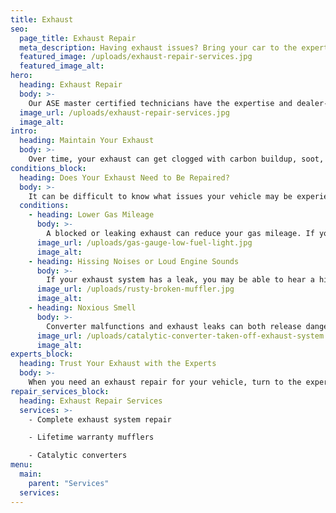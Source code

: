 ```yaml
---
title: Exhaust
seo:
  page_title: Exhaust Repair
  meta_description: Having exhaust issues? Bring your car to the expert mechanics at Matthews Tire for the best exhaust repair services in Northeast Wisconsin!
  featured_image: /uploads/exhaust-repair-services.jpg
  featured_image_alt:
hero:
  heading: Exhaust Repair
  body: >-
    Our ASE master certified technicians have the expertise and dealer-quality tools necessary to run full exhaust system inspections and repairs to get your vehicle back into top shape.
  image_url: /uploads/exhaust-repair-services.jpg
  image_alt:
intro:
  heading: Maintain Your Exhaust
  body: >-
    Over time, your exhaust can get clogged with carbon buildup, soot, salt and other grime from regular driving. To ensure that your exhaust is clear and working properly, it’s important to bring your vehicle in for an exhaust inspection and cleaning every two years or so. The expert mechanics at Matthews Tire can inspect your exhaust and clean off the grime to get your vehicle back to its best condition.
conditions_block:
  heading: Does Your Exhaust Need to Be Repaired?
  body: >-
    It can be difficult to know what issues your vehicle may be experiencing. You can always count on Matthews Tire to provide comprehensive inspections and diagnoses when your car is acting up. For peace of mind, keep an eye out for these common signs of exhaust problems:
  conditions:
    - heading: Lower Gas Mileage
      body: >-
        A blocked or leaking exhaust can reduce your gas mileage. If you have noticed that your fuel efficiency has noticeably decreased, it may be a sign that it’s time to bring your car in for an exhaust inspection.
      image_url: /uploads/gas-gauge-low-fuel-light.jpg
      image_alt:
    - heading: Hissing Noises or Loud Engine Sounds
      body: >-
        If your exhaust system has a leak, you may be able to hear a hissing sound when you drive. Other exhaust issues can also cause loud engine sounds that you’ll be able to notice when driving. In either case, these issues can cause damage to your engine and should be addressed immediately.
      image_url: /uploads/rusty-broken-muffler.jpg
      image_alt:
    - heading: Noxious Smell
      body: >-
        Converter malfunctions and exhaust leaks can both release dangerous gases—like carbon monoxide—while driving. These gases have an extremely strong smell, so if you notice a foul smell while driving, it’s a good indication that you’ll need to stop in for an exhaust repair.
      image_url: /uploads/catalytic-converter-taken-off-exhaust-system.jpg
      image_alt:
experts_block:
  heading: Trust Your Exhaust with the Experts
  body: >-
    When you need an exhaust repair for your vehicle, turn to the experts at Matthews Tire. Our ASE master certified technicians have the expertise and dealer-quality tools necessary to run full exhaust system inspections and repairs to get your vehicle back into top shape.
repair_services_block:
  heading: Exhaust Repair Services
  services: >-
    - Complete exhaust system repair

    - Lifetime warranty mufflers

    - Catalytic converters
menu:
  main:
    parent: "Services"
  services:
---
```

